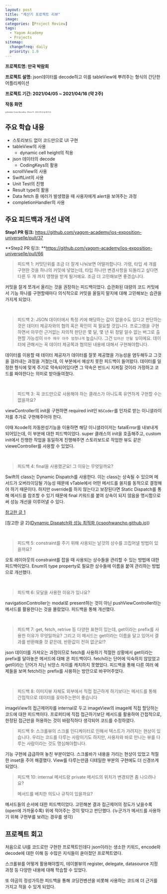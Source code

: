 ```yaml
---
layout: post
title: "계산기 프로젝트 리뷰"
image:
categories: [Project Review]
tags: 
  - Yagom Academy
  - Projects
sitemap:
  changefreq: daily
  priority: 1.0
---
```

**프로젝트명: 만국 박람회**

**프로젝트 설명:** json데이터를 decode하고 이를 tableView에 뿌려주는 형식의 간단한 어플리케이션

**프로젝트 기간: 2021/04/05 ~ 2021/04/16 (약 2주)**

**작동 화면**

<img src="https://raw.githubusercontent.com/Neph3779/Blog-Image/forUpload/img/20220922160205.gif" alt="Simulator Screen Recording - iPhone 14 - 2022-09-22 at 16.01.22" style="zoom:33%;" />

## 주요 학습 내용 

- 스토리보드 없이 코드만으로 UI 구현
- tableView의 사용
  - dynamic cell height의 적용
- json 데이터의 decode
  - CodingKeys의 활용
- scrollView의 사용
- SwiftLint의 사용
- Unit Test의 진행 
- Result type의 활용
- Data fetch 중 에러가 발생했을 때 사용자에게 alert을 보여주는 과정
- completionHandler의 사용



## 주요 피드백과 개선 내역

**Step1 PR 링크:** https://github.com/yagom-academy/ios-exposition-universelle/pull/37

**Step2 PR 링크: **https://github.com/yagom-academy/ios-exposition-universelle/pull/66

> 피드백 1: 커밋단위를 조금 더 잘게 나눠보면 어떨까합니다. 가령, 타입 세 개를 구현한 것을 하나의 커밋에 넣었는데, 타입 하나만 변경사항을 되돌리고 싶다면 다른 두 개 까지 영향을 받게 될거예요. 조금 더 고민해보면 좋겠습니다.

커밋을 잘게 쪼개서 올리는 것을 권장하는 피드백이었다. 습관화된 대량의 코드 커밋에서 기능 하나를 구현할때마다 의식적으로 커밋을 올릴지 말지에 대해 고민해보는 습관을 가지게 되었다.

<br/> 

> 피드백 2: JSON 데이터에서 특정 키에 해당하는 값이 없을수도 있다고 판단하는 것은 데이터 제공자와의 협의 혹은 확인이 꼭 필요할 것입니다. 프로그램을 구현하면서 아무런 근거없는 자의적 판단은 몇 달, 몇 년 뒤 정말 알수 없는 버그로 출현할 가능성이 `아주 매우 아주 엄청나게` 높습니다. 그건 `있어선 안될 일`이에요. 데이터에 관해서는 꼭 데이터 제공쪽과 협의된 내용에 대해서 구현해야합니다.

데이터를 이용할 때 데이터 제공자가 데이터를 잘못 제공했을 가능성을 염두해두고 그것을 걸러내는 과정을 거쳤는데, 이 부분에서 예상치 못한 피드백이 들어왔다. 데이터를 일정한 형식에 맞게 주기로 약속되어있다면 그 약속은 반드시 지켜질 것이라 가정하고 코드를 짜야한다는 의미로 받아들여졌다.

<br/> 

> 피드백 3: 꼭 코드만으로 사용해야 하는 클래스가 아니도록 유연하게 구현할 수는 없을까요?

viewController의 init을 구현하면 required init인 `NSCoder`를 인자로 받는 이니셜라이저를 추가로 구현해주어야 한다.

이때 Xcode의 자동완성기능을 이용하면 해당 이니셜라이저는 fatalError를 내보내게 되어있는데, 이 부분에 대한 피드백이었다. super 클래스의 init을 호출해주고, custom init에서 진행한 작업을 동일하게 진행해주면 스토리보드로 작업한 뷰도 같은 vieweController를 사용할 수 있었다.

<br/> 

> 피드백 4: final을 사용했군요! 그 이유는 무엇일까요?

Swift의 class는 Dynamic Dispatch를 사용한다. 이는 class는 상속될 수 있으며 메서드가 오버라이딩될 가능성 때문에 vTable에서 어떤 메서드를 쓸지를 동적으로 결정해야 하기 때문이다. 하지만 override를 하지 않는다고 보장된다면 Static Dispatch를 통해 메서드를 참조할 수 있기 때문에 final 키워드를 붙여 상속이 되지 않음을 명시함으로써 성능 개선을 이루어낼 수 있다.

[참고한 글 1](https://jcsoohwancho.github.io/2019-10-11-Dynamic-Dispatch와-성능-최적화)

[참고한 글 2]([Dynamic Dispatch와 성능 최적화 (jcsoohwancho.github.io)](https://jcsoohwancho.github.io/2019-10-11-Dynamic-Dispatch와-성능-최적화/))

<br/> 

> 피드백 5: constraint를 주기 위해 사용되는 날것의 상수를 끄집어낼 방법이 있을까요?

오토 레이아웃의 constraint를 잡을 때 사용되는 상수들을 관리할 수 있는 방법에 대한 피드백이었다. Enum의 type property로 필요한 상수들에 이름을 붙여 관리하는 방법으로 개선했다.

<br/> 

> 피드백 6: 모달을 사용한 이유가 있나요?

navigationController는 modal로 present하는 것이 아닌 pushViewController라는 메서드를 활용한다는 것을 몰랐었다. 피드백을 통해 개선했다.

<br/> 

> 피드백 7: get, fetch, retrive 등 다양한 표현이 있는데, get이라는 prefix를 사용한 이유가 무엇일까요?
> 그리고 이 메서드는 get이라는 이름을 달고 있어서 결과를 반환해줄 것 같은데, 반환값이 전혀 없군요!?

json 데이터를 가져오는 과정이므로 fetch를 사용하기 적절한 상황에서 get이라는 prefix를 달아놓은 메서드에 대해 온 피드백이다. fetch라는 단어에 익숙하지 않았었고 get이라는 단어가 지닌 뉘앙스 차이를 캐치하지 못했었다. 피드백을 통해 다른 여러 예제들을 보며 fetch라는 prefix를 사용하는 방안으로 바꾸어주었다.

<br/> 

> 피드백 8: 이미지뷰 자체도 외부에서 직접 접근하게 하기보다는 메서드를 통해 간접적으로 데이터를 꽂아주는편이 좋습니다

imageView의 접근제어자를 internal로 두고 imageView의 image에 직접 할당하는 코드에 대한 피드백이다. 프로퍼티에 직접 접근하기보단 메서드를 활용하여 간접적으로, 한정된 접근만을 허용하는 것이 바람직하다 생각되어 코드를 수정하였다.



> 피드백 9: 스크롤뷰의 스크롤 인디케이터로 인해서 텍스트가 가려지는 현상이 있습니다. 우리는 코드를 다루는 사람이기도 하지만, 사용자와 바로 만나는 뷰를 다루는 사람이라는 것도 명심해야합니다.

기능 구현에 급급하여 놓친 부분이었다. 스크롤바가 내용을 가리는 현상이 있었고 적절한 inset을 주어 해결했다. View를 다루는만큼  디테일한 부분의 구현에도 더 신경쓰게 되었다.



> 피드백 10: internal 메서드랑 private 메서드의 위치가 변경되면 좀 나으려나요?
>
> 메서드를 배치한 의도나 규칙이 있을까요?

메서드들의 순서에 대한 피드백이었다. 고민해본 결과 접근제어의 정도가 낮을수록 (open에 가까울수록) 위에 적어주는 것이 맞다고 판단했다. (누군가가 메서드를 사용하기 위해 구현부를 보려는 경우를 생각)



## 프로젝트 회고

처음으로 UI를 코드로만 구현한 프로젝트인데다 json이라는 생소한 키워드, encode와 decode에 대한 이해 등 수많은 지식들이 쏟아졌던 프로젝트였다. 

스크롤뷰를 어떻게 활용해야할지, 테이블뷰의 register, delegate, datasource 지정 과정 등 다양한 내용에 대해 학습할 수 있었다. 

또 야곰의 정성가득한 피드백을 통해 코딩컨벤션을 비롯해 사용하는 코드에 더 근거를 가지고 적을 수 있게 되었다.
